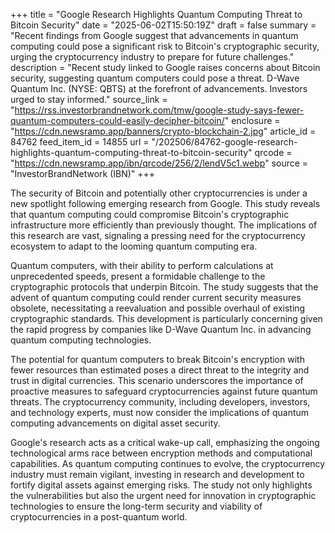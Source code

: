 +++
title = "Google Research Highlights Quantum Computing Threat to Bitcoin Security"
date = "2025-06-02T15:50:19Z"
draft = false
summary = "Recent findings from Google suggest that advancements in quantum computing could pose a significant risk to Bitcoin's cryptographic security, urging the cryptocurrency industry to prepare for future challenges."
description = "Recent study linked to Google raises concerns about Bitcoin security, suggesting quantum computers could pose a threat. D-Wave Quantum Inc. (NYSE: QBTS) at the forefront of advancements. Investors urged to stay informed."
source_link = "https://rss.investorbrandnetwork.com/tmw/google-study-says-fewer-quantum-computers-could-easily-decipher-bitcoin/"
enclosure = "https://cdn.newsramp.app/banners/crypto-blockchain-2.jpg"
article_id = 84762
feed_item_id = 14855
url = "/202506/84762-google-research-highlights-quantum-computing-threat-to-bitcoin-security"
qrcode = "https://cdn.newsramp.app/ibn/qrcode/256/2/lendV5c1.webp"
source = "InvestorBrandNetwork (IBN)"
+++

<p>The security of Bitcoin and potentially other cryptocurrencies is under a new spotlight following emerging research from Google. This study reveals that quantum computing could compromise Bitcoin's cryptographic infrastructure more efficiently than previously thought. The implications of this research are vast, signaling a pressing need for the cryptocurrency ecosystem to adapt to the looming quantum computing era.</p><p>Quantum computers, with their ability to perform calculations at unprecedented speeds, present a formidable challenge to the cryptographic protocols that underpin Bitcoin. The study suggests that the advent of quantum computing could render current security measures obsolete, necessitating a reevaluation and possible overhaul of existing cryptographic standards. This development is particularly concerning given the rapid progress by companies like D-Wave Quantum Inc. in advancing quantum computing technologies.</p><p>The potential for quantum computers to break Bitcoin's encryption with fewer resources than estimated poses a direct threat to the integrity and trust in digital currencies. This scenario underscores the importance of proactive measures to safeguard cryptocurrencies against future quantum threats. The cryptocurrency community, including developers, investors, and technology experts, must now consider the implications of quantum computing advancements on digital asset security.</p><p>Google's research acts as a critical wake-up call, emphasizing the ongoing technological arms race between encryption methods and computational capabilities. As quantum computing continues to evolve, the cryptocurrency industry must remain vigilant, investing in research and development to fortify digital assets against emerging risks. The study not only highlights the vulnerabilities but also the urgent need for innovation in cryptographic technologies to ensure the long-term security and viability of cryptocurrencies in a post-quantum world.</p>